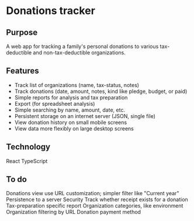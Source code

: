 # Donations tracker

## Purpose

A web app for tracking a family's personal donations to various tax-deductible and non-tax-deductible organizations.

## Features

- Track list of organizations (name, tax-status, notes)
- Track donations (date, amount, notes, kind like pledge, budget, or paid)
- Simple reports for analysis and tax preparation
- Export (for spreadsheet analysis)
- Simple searching by name, amount, date, etc.
- Persistent storage on an internet server (JSON, single file)
- View donation history on small mobile screens
- View data more flexibly on large desktop screens

## Technology

React
TypeScript

## To do

Donations view use URL customization; simpler filter like "Current year"
Persistence to a server
Security
Track whether receipt exists for a donation
Tax-preparation specific report
Organization categories, like environment
Organization filtering by URL
Donation payment method
